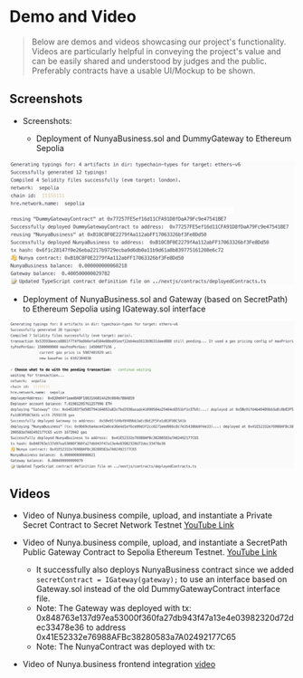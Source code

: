 # Demo and Video

> Below are demos and videos showcasing our project's functionality. Videos are particularly helpful in conveying the project's value and can be easily shared and understood by judges and the public. Preferably contracts have a usable UI/Mockup to be shown.

## Screenshots

* Screenshots:

  * Deployment of NunyaBusiness.sol and DummyGateway to Ethereum Sepolia

![Screenshot](./assets/screenshot-deploy-nunyacontract-dummygateway-mod.png)

  * Deployment of NunyaBusiness.sol and Gateway (based on SecretPath) to Ethereum Sepolia using IGateway.sol interface

![Screenshot](./assets/screenshot-deploy-nunyacontract-gateway-all.png)

## Videos

  * Video of Nunya.business compile, upload, and instantiate a Private Secret Contract to Secret Network Testnet
[YouTube Link](https://youtu.be/pCtQjqqD6gs)

  * Video of Nunya.business compile, upload, and instantiate a SecretPath Public Gateway Contract to Sepolia Ethereum Testnet.
[YouTube Link](https://youtu.be/O0unCWsrKA4)
    * It successfully also deploys NunyaBusiness contract since we added `secretContract = IGateway(gateway);` to use an interface based on Gateway.sol instead of the old DummyGatewayContract interface file.
    * Note: The Gateway was deployed with tx: 0x848763e137d97ea53000f360fa27db943f47a13e4e03982320d72dec33478e36 to address 0x41E52332e76988AFBc38280583a7A02492177C65
    * Note: The NunyaContract was deployed with tx:

  * Video of Nunya.business frontend integration [video](./assets/demo.mp4)
